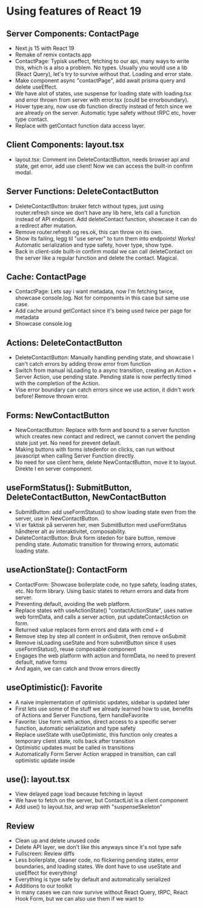 # Using features of React 19

## Server Components: ContactPage

- Next.js 15 with React 19
- Remake of remix contacts app
- ContactPage: Typisk useffect, fetching to our api, many ways to write this, which is a also a problem. No types. Usually you would use a lib (React Query), let's try to survive without that. Loading and error state.
- Make component async "contactPage", add await prisma query and delete useEffect.
- We have alot of states, use suspense for loading state with loading.tsx and error thrown from server with error.tsx (could be errorboundary).
- Hover type:any, now use db function directly instead of fetch since we are already on the server. Automatic type safety without tRPC etc, hover type contact.
- Replace with getContact function data access layer.

## Client Components: layout.tsx

- layout.tsx: Comment inn DeleteContactButton, needs browser api and state, get error, add use client! Now we can access the built-in confirm modal.

## Server Functions: DeleteContactButton

- DeleteContactButton: bruker fetch without types, just using router.refresh since we don't have any lib here, lets call a function instead of API endpoint. Add deleteContact function, showcase it can do a redirect after mutation.
- Remove router.refresh og res.ok, this can throw on its own.
- Show its failing, legg til "use server" to turn them into endpoints! Works! Automatic serialization and type safety, hover type, show type.
- Back in client-side built-in confirm modal we can call deleteContact on the server like a regular function and delete the contact. Magical.

## Cache: ContactPage

- ContactPage: Lets say i want metadata, now I'm fetching twice, showcase console.log. Not for components in this case but same use case.
- Add cache around getContact since it's being used twice per page for metadata
- Showcase console.log

## Actions: DeleteContactButton

- DeleteContactButton: Manually handling pending state, and showcase I can't catch errors by adding throw error from function
- Switch from manual isLoading to a async transition, creating an Action + Server Action, use pending state. Pending state is now perfectly timed with the completion of the Action.
- Vise error boundary can catch errors since we use action, it didn't work before! Remove thrown error.

## Forms: NewContactButton

- NewContactButton: Replace with form and bound to a server function which creates new contact and redirect, we cannot convert the pending state just yet. No need for prevent default.
- Making buttons with forms istedenfor on clicks, can run without javascript when calling Server Function directly.
- No need for use client here, delete NewContactButton, move it to layout. Direkte I en server component.

## useFormStatus(): SubmitButton, DeleteContactButton, NewContactButton

- SubmitButton: add useFormStatus() to show loading state even from the server, use in NewContactButton.
- Vi er faktisk på serveren her, men SubmitButton med useFormStatus håndterer alt av interaktivitet, composability.
- DeleteContactButton: Bruk form isteden for bare button, remove pending state. Automatic transition for throwing errors, automatic loading state.

## useActionState(): ContactForm

- ContactForm: Showcase boilerplate code, no type safety, loading states, etc. No form library. Using basic states to return errors and data from server.
- Preventing default, avoiding the web platform.
- Replace states with useActionState() "contactActionState", uses native web formData, and calls a server action, put updateContactAction on form.
- Returned value replaces form errors and data with cmd + d
- Remove step by step all content in onSubmit, then remove onSubmit
- Remove isLoading useState and from submitButton since it uses useFormStatus(), reuse composable component
- Engages the web platform with action and formData, no need to prevent default, native forms
- And again, we can catch and throw errors directly

## useOptimistic(): Favorite

- A naive implementation of optimistic updates, sidebar is updated later
- First lets use some of the stuff we already learned how to use, benefits of Actions and Server Functions, fjern handleFavorite
- Favorite: Use form with action, direct access to a specific server function, automatic serialization and type safety
- Replace useState with useOptimistic, this function only creates a temporary client state, rolls back after transition
- Optimistic updates must be called in transitions
- Automatically Form Server Action wrapped in transition, can call optimistic update inside

## use(): layout.tsx

- View delayed page load because fetching in layout
- We have to fetch on the server, but ContactList is a client component
- Add use() to layout.tsx, and wrap with "suspenseSkeleton"

## Review

- Clean up and delete unused code
- Delete API layer, we don't like this anyways since it's not type safe
- Fullscreen: Review diffs
- Less boilerplate, cleaner code, no flickering pending states, error boundaries, and loading states. We dont have to use useState and useEffect for everything!
- Everything is type safe by default and automatically serialized
- Additions to our toolkit
- In many cases we can now survive without React Query, tRPC, React Hook Form, but we can also use them if we want to
